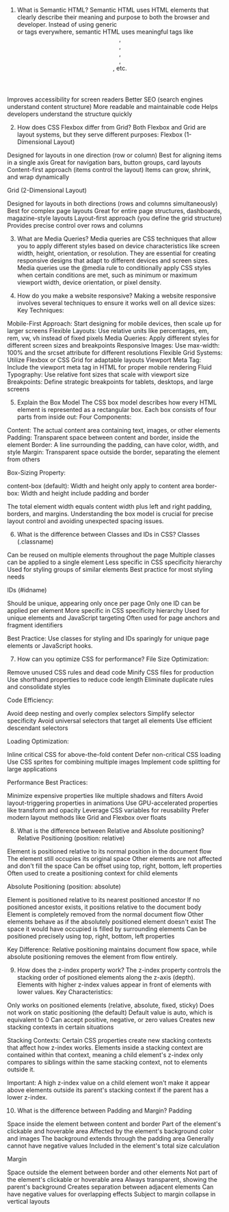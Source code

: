 1. What is Semantic HTML?
Semantic HTML uses HTML elements that clearly describe their meaning and purpose to both the browser and developer.
Instead of using generic <div> or <span> tags everywhere, semantic HTML uses meaningful tags like <header>, <nav>, <article>, <section>, <footer>, etc.

Improves accessibility for screen readers
Better SEO (search engines understand content structure)
More readable and maintainable code
Helps developers understand the structure quickly


2. How does CSS Flexbox differ from Grid?
Both Flexbox and Grid are layout systems, but they serve different purposes:
Flexbox (1-Dimensional Layout)

Designed for layouts in one direction (row or column)
Best for aligning items in a single axis
Great for navigation bars, button groups, card layouts
Content-first approach (items control the layout)
Items can grow, shrink, and wrap dynamically

Grid (2-Dimensional Layout)

Designed for layouts in both directions (rows and columns simultaneously)
Best for complex page layouts
Great for entire page structures, dashboards, magazine-style layouts
Layout-first approach (you define the grid structure)
Provides precise control over rows and columns


3. What are Media Queries?
Media queries are CSS techniques that allow you to apply different styles based on device characteristics like screen width, height, orientation, or resolution. They are essential for creating responsive designs that adapt to different devices and screen sizes. Media queries use the @media rule to conditionally apply CSS styles when certain conditions are met, such as minimum or maximum viewport width, device orientation, or pixel density.

4. How do you make a website responsive?
Making a website responsive involves several techniques to ensure it works well on all device sizes:
Key Techniques:

Mobile-First Approach: Start designing for mobile devices, then scale up for larger screens
Flexible Layouts: Use relative units like percentages, em, rem, vw, vh instead of fixed pixels
Media Queries: Apply different styles for different screen sizes and breakpoints
Responsive Images: Use max-width: 100% and the srcset attribute for different resolutions
Flexible Grid Systems: Utilize Flexbox or CSS Grid for adaptable layouts
Viewport Meta Tag: Include the viewport meta tag in HTML for proper mobile rendering
Fluid Typography: Use relative font sizes that scale with viewport size
Breakpoints: Define strategic breakpoints for tablets, desktops, and large screens


5. Explain the Box Model
The CSS box model describes how every HTML element is represented as a rectangular box. Each box consists of four parts from inside out:
Four Components:

Content: The actual content area containing text, images, or other elements
Padding: Transparent space between content and border, inside the element
Border: A line surrounding the padding, can have color, width, and style
Margin: Transparent space outside the border, separating the element from others

Box-Sizing Property:

content-box (default): Width and height only apply to content area
border-box: Width and height include padding and border

The total element width equals content width plus left and right padding, borders, and margins. Understanding the box model is crucial for precise layout control and avoiding unexpected spacing issues.

6. What is the difference between Classes and IDs in CSS?
Classes (.classname)

Can be reused on multiple elements throughout the page
Multiple classes can be applied to a single element
Less specific in CSS specificity hierarchy
Used for styling groups of similar elements
Best practice for most styling needs

IDs (#idname)

Should be unique, appearing only once per page
Only one ID can be applied per element
More specific in CSS specificity hierarchy
Used for unique elements and JavaScript targeting
Often used for page anchors and fragment identifiers


Best Practice: Use classes for styling and IDs sparingly for unique page elements or JavaScript hooks.


7. How can you optimize CSS for performance?
File Size Optimization:

Remove unused CSS rules and dead code
Minify CSS files for production
Use shorthand properties to reduce code length
Eliminate duplicate rules and consolidate styles

Code Efficiency:

Avoid deep nesting and overly complex selectors
Simplify selector specificity
Avoid universal selectors that target all elements
Use efficient descendant selectors

Loading Optimization:

Inline critical CSS for above-the-fold content
Defer non-critical CSS loading
Use CSS sprites for combining multiple images
Implement code splitting for large applications

Performance Best Practices:

Minimize expensive properties like multiple shadows and filters
Avoid layout-triggering properties in animations
Use GPU-accelerated properties like transform and opacity
Leverage CSS variables for reusability
Prefer modern layout methods like Grid and Flexbox over floats


8. What is the difference between Relative and Absolute positioning?
Relative Positioning (position: relative)

Element is positioned relative to its normal position in the document flow
The element still occupies its original space
Other elements are not affected and don't fill the space
Can be offset using top, right, bottom, left properties
Often used to create a positioning context for child elements

Absolute Positioning (position: absolute)

Element is positioned relative to its nearest positioned ancestor
If no positioned ancestor exists, it positions relative to the document body
Element is completely removed from the normal document flow
Other elements behave as if the absolutely positioned element doesn't exist
The space it would have occupied is filled by surrounding elements
Can be positioned precisely using top, right, bottom, left properties


Key Difference: Relative positioning maintains document flow space, while absolute positioning removes the element from flow entirely.


9. How does the z-index property work?
The z-index property controls the stacking order of positioned elements along the z-axis (depth). Elements with higher z-index values appear in front of elements with lower values.
Key Characteristics:

Only works on positioned elements (relative, absolute, fixed, sticky)
Does not work on static positioning (the default)
Default value is auto, which is equivalent to 0
Can accept positive, negative, or zero values
Creates new stacking contexts in certain situations

Stacking Contexts:
Certain CSS properties create new stacking contexts that affect how z-index works. Elements inside a stacking context are contained within that context, meaning a child element's z-index only compares to siblings within the same stacking context, not to elements outside it.

Important: A high z-index value on a child element won't make it appear above elements outside its parent's stacking context if the parent has a lower z-index.


10. What is the difference between Padding and Margin?
Padding

Space inside the element between content and border
Part of the element's clickable and hoverable area
Affected by the element's background color and images
The background extends through the padding area
Generally cannot have negative values
Included in the element's total size calculation

Margin

Space outside the element between border and other elements
Not part of the element's clickable or hoverable area
Always transparent, showing the parent's background
Creates separation between adjacent elements
Can have negative values for overlapping effects
Subject to margin collapse in vertical layouts
